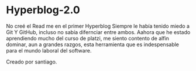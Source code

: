 # Hyperblog-2.0
No creé el Read me en el primer  Hyperblog
Siempre le había tenido miedo a Git Y GitHub, incluso no sabía difernciar entre ambos.
Aahora que he estado aprendiendo mucho del curso de platzi, me siento contento de alfin 
dominar, aun a grandes razgos, esta herramienta que es indespensable para el mundo laboral del
software.

Creado por santiago.